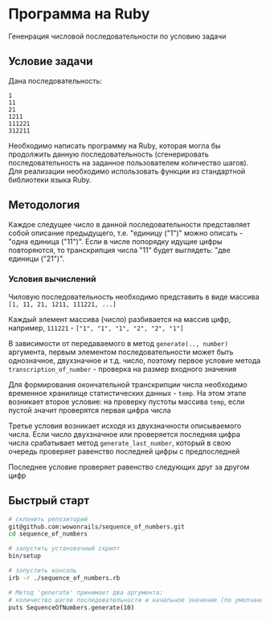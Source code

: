 # Программа на Ruby

Гененрация числовой последовательности по условию задачи

## Условие задачи

Дана последовательность:

```
1
11
21
1211
111221
312211
```
Необходимо написать программу на Ruby, которая могла бы продолжить данную последовательность (сгенерировать последовательность на заданное пользователем количество шагов). Для реализации необходимо использовать функции из стандартной библиотеки языка Ruby.

## Методология

Каждое следущее число в данной последовательности представляет собой описание предыдущего, т.е. "единицу ("1")" можно описать - "одна единица ("11")". Если в числе попорядку идущие цифры повторяются, то транскрипция числа "11" будет выглядеть: "две единицы ("21")".

### Условия вычислений

Чиловую последовательность необходимо представить в виде массива `[1, 11, 21, 1211, 111221, ...]`

Каждый элемент массива (число) разбивается на массив цифр, например, `111221` - `["1", "1", "1", "2", "2", "1"]`

В зависимости от передаваемого в метод `generate(.., number)` аргумента, первым элементом последовательности может быть однозначное, двухзначное и т.д. число, поэтому первое условие метода `transcription_of_number` - проверка на размер входного значения

Для формирования окончательной транскрипции числа необходимо временное хранилище статистических данных - `temp`.
На этом этапе возникает второе условие: на проверку пустоты массива `temp`, если пустой значит проверятся первая цифра числа

Третье условия возникает исходя из двухзначности описываемого числа. Если число двухзначное или проверяется последняя цифра числа срабатывает метод `generate_last_number`, который в свою очередь проверяет равенство последней цифры с предпоследней

Последнее условие проверяет равенство следующих друг за другом цифр

## Быстрый старт

```bash
# склонить репозиторий
git@github.com:wowonrails/sequence_of_numbers.git
cd sequence_of_numbers

# запустить установочный скрипт
bin/setup

# запустить консоль
irb -r ./sequence_of_numbers.rb

# Метод 'generate' принимает два аргумента:
# количество шагов последовательности и начальное значение (по умолчанию - 1)
puts SequenceOfNumbers.generate(10)
```
